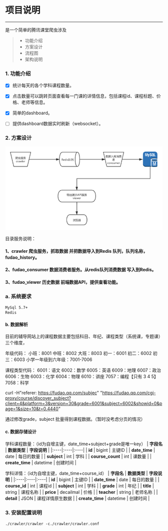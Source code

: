 # 项目说明 
------
是一个简单的腾讯课堂爬虫涉及

> * 功能介绍
> * 方案设计
> * 流程图
> * 架构说明

 
### 1. 功能介绍

- [x] 统计每天的各个学科课程数量。
- [x] 点击数量可以跳转页面查看每一门课的详情信息，包括课程id、课程标题、价格、老师等信息。
- [x] 简单的dashboard。
- [ ] 提供dashboard数据实时刷新（websocket）。


### 2. 方案设计

![](static/process.png)

目录服务说明：
####    1、crawler 爬虫服务，抓取数据 并把数据导入到Redis 队列，队列名称，fudao_history。
####    2、fudao_consumer 数据消费者服务。从redis队列消费数据 写入到Redis。
####    3、fudao_viewer 历史数据 前端数据API，提供查看功能。


### a. 系统要求
    MySql 5.7+
    Redis


#### b. 数据解析
目前的辅导网站上的课程数据主要包括科目、年纪、课程类型（系统课，专题课）三个维度，

年级代码：
小班：8001
中班：8002
大班：8003
初一：6001
初二：6002
初三：6003
小学一年级到六年级：7001-7006

课程类型代码：
6001：语文
6002：数学
6005：英语
6009：地理
6007：政治
6006：生物
6003：化学
6004：物理
6010：讲座
7057：编程【只有 3 4 5】
7058：科学

curl -H"referer: https://fudao.qq.com/subjec" "https://fudao.qq.com/cgi-proxy/course/discover_subject?client=4&platform=3&version=30&grade=6001&subject=6002&showid=0&page=1&size=10&t=0.4440"

通过修改grade，subject 批量得到课程数据。（暂时没考虑分页的情况）


#### c. 数据存储设计

学科课程数量：（id为自增主键，date_time+subject+grade是唯一key）
| **字段名**   | **数据类型**   | **字段说明**   |
|:----|:----|:----|
| **id**  | bigint   | 主键ID   |
| **date_time**  | date   | 每日的数量   |
| **subject**  | int   | 学科   | 
| **course_count**  | int   | 课数量   |
| **create_time**  | datetime   | 创建时间   |

学科详情：（id为自增主键，date_time+course_id）
| **字段名**   | **数据类型**   | **字段说明**   |
|:----|:----|:----|
| **id**  | bigint   | 主键ID   |
| **date_time**  | date   | 每日的数量   |
| **course_id**  | int   | 课程id   |
| **subject**  | int   | 学科   |
| **grade**  | int   | 年纪   |
| **title**  | string   | 课程名称   |
| **price**  | decailmal   | 价格   |
| **teacher**  | string   | 老师名称   |
| **detail**  | JSON   | 课程详情原生数据   |
| **create_time**  | datetime   | 创建时间   |



### 3. 安装配置说明

```shell
./crawler/crawler -c./crawler/crawler.conf
```
